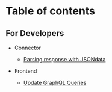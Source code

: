 # Table of contents 

## For Developers
* Connector
  * [Parsing response with JSONdata](Gateway\Connector\Parsing-response-with-JSONata.md)

* Frontend
  * [Update GraphQL Queries](Frontend\Update-queries-(GrahpQL)-in-the-frontend.md)
